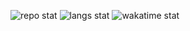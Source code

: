 ![repo stat](https://github-readme-stats.vercel.app/api?username=denballakh&theme=dark&show_icons=true&count_private=true&count_private=true&border_color=000000&bg_color=101010)
![langs stat](https://github-readme-stats.vercel.app/api/top-langs/?username=denballakh&theme=dark&langs_count=10&layout=compact&exclude_repo=ABWorld&border_color=000000&bg_color=101010)
![wakatime stat](https://github-readme-stats.vercel.app/api/wakatime?username=denballakh&theme=dark&layout=compact&border_color=000000&bg_color=101010)

